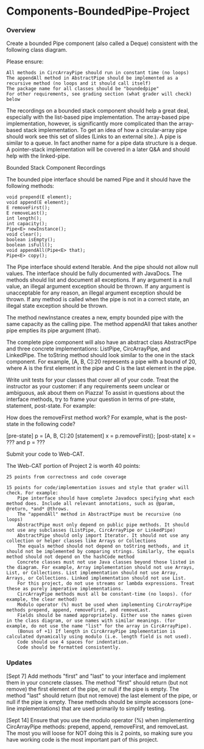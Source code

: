 # Components-BoundedPipe-Project

### Overview

Create a bounded Pipe component (also called a Deque) consistent with the following class diagram.

Please ensure:

    All methods in CircArrayPipe should run in constant time (no loops)
    The appendAll method in AbstractPipe should be implemented as a recursive method (no loops and it should call itself)
    The package name for all classes should be "boundedpipe"
    For other requirements, see grading section (what grader will check) below

The recordings on a bounded stack component should help a great deal, especially with the list-based pipe implementation. The array-based pipe implementation, however, is significantly more complicated than the array-based stack implementation. To get an idea of how a circular-array pipe should work see this set of slides (Links to an external site.). A pipe is similar to a queue. In fact another name for a pipe data structure is a deque. A pointer-stack implementation will be covered in a later Q&A and should help with the linked-pipe.

Bounded Stack Component Recordings

The bounded pipe interface should be named Pipe and it should have the following methods:

    void prepend(E element);
    void append(E element);
    E removeFirst();
    E removeLast();
    int length();
    int capacity();
    Pipe<E> newInstance();
    void clear();
    boolean isEmpty();
    boolean isFull();
    void appendAll(Pipe<E> that);
    Pipe<E> copy();

The Pipe interface should extend Iterable. And the pipe should not allow null values. The interface should be fully documented with JavaDocs. The methods should list and document all exceptions. If any argument is a null value, an illegal argument exception should be thrown. If any argument is unacceptable for any reason, an illegal argument exception should be thrown. If any method is called when the pipe is not in a correct state, an illegal state exception should be thrown.

The method newInstance creates a new, empty bounded pipe with the same capacity as the calling pipe. The method appendAll that takes another pipe empties its pipe argument (that).

The complete pipe component will also have an abstract class AbstractPipe and three concrete implementations: ListPipe, CircArrayPipe, and LinkedPipe. The toString method should look similar to the one in the stack component. For example, [A, B, C]:20 represents a pipe with a bound of 20, where A is the first element in the pipe and C is the last element in the pipe.

Write unit tests for your classes that cover all of your code. Treat the instructor as your customer: if any requirements seem unclear or ambiguous, ask about them on Piazza! To assist in questions about the interface methods, try to frame your question in terms of pre-state, statement, post-state. For example:

How does the removeFirst method work?
For example, what is the post-state in the following code?

[pre-state] p = [A, B, C]:20
[statement] x = p.removeFirst();
[post-state] x = ??? and p = ???

Submit your code to Web-CAT.

The Web-CAT portion of Project 2 is worth 40 points:

    25 points from correctness and code coverage

    15 points for code/implementation issues and style that grader will check. For example:
        Pipe interface should have complete Javadocs specifying what each method does. Include all relevant annotations, such as @param, @return, *and* @throws.
        The "appendAll" method in AbstractPipe must be recursive (no loops)
        AbstractPipe must only depend on public pipe methods. It should not use any subclasses (ListPipe, CircArrayPipe or LinkedPipe)
        AbstractPipe should only import Iterator. It should not use any collection or helper classes like Arrays or Collections
        The equals method should not depend on toString methods, and it should not be implemented by comparing strings. Similarly, the equals method should not depend on the hashCode method
        Concrete classes must not use Java classes beyond those listed in the diagram. For example, Array implementation should not use Arrays, List, or Collections. List implementation should not use Array, Arrays, or Collections. Linked implementation should not use List.
        For this project, do not use streams or lambda expressions. Treat these as purely imperative implementations.
        CircArrayPipe methods must all be constant-time (no loops). (for example, the clear method)
        Modulo operator (%) must be used when implementing CircArrayPipe methods prepend, append, removeFirst, and removeLast.
        Fields should be named appropriately. Either use the names given in the class diagram, or use names with similar meanings. (for example, do not use the name "list" for the array in CircArrayPipe).
        (Bonus of +1) If length in CircArrayPipe implementation is calculated dynamically using modulo (i.e. length field is not used).
        Code should use 4 spaces for indentation.
        Code should be formatted consistently.

### Updates

[Sept 7] Add methods "first" and "last" to your interface and implement them in your concrete classes. The method "first" should return (but not remove) the first element of the pipe, or null if the pipe is empty. The method "last" should return (but not remove) the last element of the pipe, or null if the pipe is empty. These methods should be simple accessors (one-line implementations) that are used primarily to simplify testing.

[Sept 14] Ensure that you use the modulo operator (%) when implementing CircArrayPipe methods: prepend, append, removeFirst, and removeLast. The most you will loose for NOT doing this is 2 points, so making sure you have working code is the most important part of this project.
